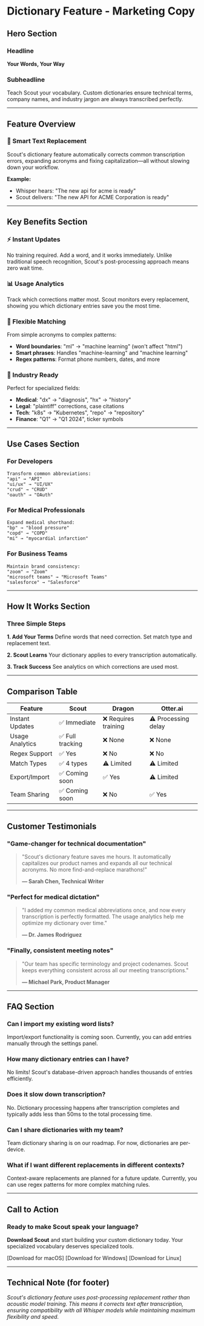 # Dictionary Feature - Marketing Copy

## Hero Section

### Headline
**Your Words, Your Way**

### Subheadline
Teach Scout your vocabulary. Custom dictionaries ensure technical terms, company names, and industry jargon are always transcribed perfectly.

---

## Feature Overview

### 🎯 Smart Text Replacement
Scout's dictionary feature automatically corrects common transcription errors, expanding acronyms and fixing capitalization—all without slowing down your workflow.

**Example:**
- Whisper hears: "The new api for acme is ready"
- Scout delivers: "The new API for ACME Corporation is ready"

---

## Key Benefits Section

### ⚡ Instant Updates
No training required. Add a word, and it works immediately. Unlike traditional speech recognition, Scout's post-processing approach means zero wait time.

### 📊 Usage Analytics
Track which corrections matter most. Scout monitors every replacement, showing you which dictionary entries save you the most time.

### 🔧 Flexible Matching
From simple acronyms to complex patterns:
- **Word boundaries**: "ml" → "machine learning" (won't affect "html")
- **Smart phrases**: Handles "machine-learning" and "machine learning" 
- **Regex patterns**: Format phone numbers, dates, and more

### 🏢 Industry Ready
Perfect for specialized fields:
- **Medical**: "dx" → "diagnosis", "hx" → "history"
- **Legal**: "plaintiff" corrections, case citations
- **Tech**: "k8s" → "Kubernetes", "repo" → "repository"
- **Finance**: "Q1" → "Q1 2024", ticker symbols

---

## Use Cases Section

### For Developers
```
Transform common abbreviations:
"api" → "API"
"ui/ux" → "UI/UX"
"crud" → "CRUD"
"oauth" → "OAuth"
```

### For Medical Professionals
```
Expand medical shorthand:
"bp" → "blood pressure"
"copd" → "COPD"
"mi" → "myocardial infarction"
```

### For Business Teams
```
Maintain brand consistency:
"zoom" → "Zoom"
"microsoft teams" → "Microsoft Teams"
"salesforce" → "Salesforce"
```

---

## How It Works Section

### Three Simple Steps

**1. Add Your Terms**
Define words that need correction. Set match type and replacement text.

**2. Scout Learns**
Your dictionary applies to every transcription automatically.

**3. Track Success**
See analytics on which corrections are used most.

---

## Comparison Table

| Feature | Scout | Dragon | Otter.ai |
|---------|--------|---------|----------|
| Instant Updates | ✅ Immediate | ❌ Requires training | ⚠️ Processing delay |
| Usage Analytics | ✅ Full tracking | ❌ None | ❌ None |
| Regex Support | ✅ Yes | ❌ No | ❌ No |
| Match Types | ✅ 4 types | ⚠️ Limited | ⚠️ Limited |
| Export/Import | ✅ Coming soon | ✅ Yes | ⚠️ Limited |
| Team Sharing | ✅ Coming soon | ❌ No | ✅ Yes |

---

## Customer Testimonials

### "Game-changer for technical documentation"
> "Scout's dictionary feature saves me hours. It automatically capitalizes our product names and expands all our technical acronyms. No more find-and-replace marathons!"
> 
> **— Sarah Chen, Technical Writer**

### "Perfect for medical dictation"
> "I added my common medical abbreviations once, and now every transcription is perfectly formatted. The usage analytics help me optimize my dictionary over time."
> 
> **— Dr. James Rodriguez**

### "Finally, consistent meeting notes"
> "Our team has specific terminology and project codenames. Scout keeps everything consistent across all our meeting transcriptions."
> 
> **— Michael Park, Product Manager**

---

## FAQ Section

### Can I import my existing word lists?
Import/export functionality is coming soon. Currently, you can add entries manually through the settings panel.

### How many dictionary entries can I have?
No limits! Scout's database-driven approach handles thousands of entries efficiently.

### Does it slow down transcription?
No. Dictionary processing happens after transcription completes and typically adds less than 50ms to the total processing time.

### Can I share dictionaries with my team?
Team dictionary sharing is on our roadmap. For now, dictionaries are per-device.

### What if I want different replacements in different contexts?
Context-aware replacements are planned for a future update. Currently, you can use regex patterns for more complex matching rules.

---

## Call to Action

### Ready to make Scout speak your language?

**Download Scout** and start building your custom dictionary today. Your specialized vocabulary deserves specialized tools.

[Download for macOS] [Download for Windows] [Download for Linux]

---

## Technical Note (for footer)

*Scout's dictionary feature uses post-processing replacement rather than acoustic model training. This means it corrects text after transcription, ensuring compatibility with all Whisper models while maintaining maximum flexibility and speed.*
